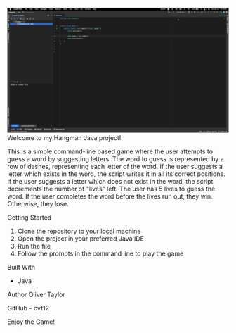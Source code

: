 ![Recording 2023-01-26 at 14.21.06.gif](video%2FRecording%202023-01-26%20at%2014.21.06.gif)
Welcome to my Hangman Java project!

This is a simple command-line based game where the user attempts to guess a word by suggesting letters. The word to guess is represented by a row of dashes, representing each letter of the word. If the user suggests a letter which exists in the word, the script writes it in all its correct positions. If the user suggests a letter which does not exist in the word, the script decrements the number of "lives" left. The user has 5 lives to guess the word. If the user completes the word before the lives run out, they win. Otherwise, they lose.

Getting Started

1. Clone the repository to your local machine
2. Open the project in your preferred Java IDE
3. Run the file
4. Follow the prompts in the command line to play the game

Built With

- Java

Author
Oliver Taylor

GitHub - ovt12

Enjoy the Game!